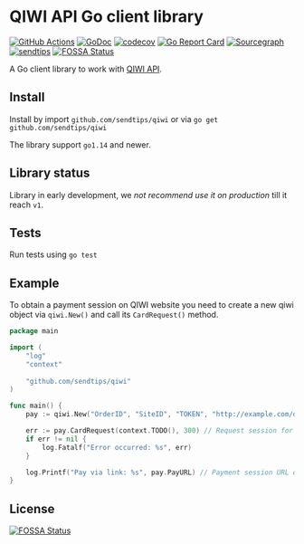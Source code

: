 # QIWI API Go client library

[![GitHub Actions](https://github.com/sendtips/qiwi/workflows/Go/badge.svg)](https://github.com/sendtips/qiwi/actions?workflow=Go)
[![GoDoc](https://godoc.org/github.com/sendtips/qiwi?status.svg)](https://godoc.org/github.com/sendtips/qiwi)
[![codecov](https://codecov.io/gh/sendtips/qiwi/branch/master/graph/badge.svg)](https://codecov.io/gh/sendtips/qiwi)
[![Go Report Card](https://goreportcard.com/badge/github.com/sendtips/qiwi)](https://goreportcard.com/report/github.com/sendtips/qiwi)
[![Sourcegraph](https://sourcegraph.com/github.com/sendtips/qiwi/-/badge.svg)](https://sourcegraph.com/github.com/sendtips/qiwi?badge)
[![sendtips](https://img.shields.io/badge/🍩_Sendtips-@awsom82-black?labelColor=3298dc)](https://sendtips.ru/pay/E2ZfzjVE)
[![FOSSA Status](https://app.fossa.com/api/projects/git%2Bgithub.com%2Fsendtips%2Fqiwi.svg?type=shield)](https://app.fossa.com/projects/git%2Bgithub.com%2Fsendtips%2Fqiwi?ref=badge_shield)


A Go client library to work with [QIWI API](https://developer.qiwi.com/en/).

## Install
Install by import `github.com/sendtips/qiwi` or via `go get github.com/sendtips/qiwi`

The library support `go1.14` and newer.

## Library status
Library in early development, we *not recommend use it on production* till it reach `v1`.

## Tests
Run tests using `go test`

## Example
To obtain a payment session on QIWI website you need to create a new qiwi object via `qiwi.New()` and call its `CardRequest()` method.

```go
package main

import (
    "log"
    "context"
    
    "github.com/sendtips/qiwi"
)

func main() {
    pay := qiwi.New("OrderID", "SiteID", "TOKEN", "http://example.com/qiwi-api")

    err := pay.CardRequest(context.TODO(), 300) // Request session for 3.00RUB
    if err != nil {
        log.Fatalf("Error occurred: %s", err)
    }

    log.Printf("Pay via link: %s", pay.PayURL) // Payment session URL on QIWI website
}
```


## License
[![FOSSA Status](https://app.fossa.com/api/projects/git%2Bgithub.com%2Fsendtips%2Fqiwi.svg?type=large)](https://app.fossa.com/projects/git%2Bgithub.com%2Fsendtips%2Fqiwi?ref=badge_large)